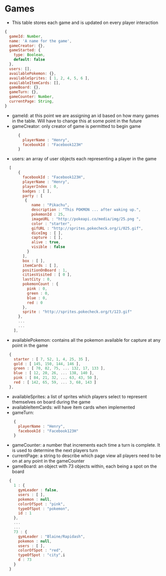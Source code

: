 # Games

  - This table stores each game and is updated on every player interaction

  ```javascript
  {
    gameId: Number,
    name: 'A name for the game',
    gameCreator: {},
    gameStarted: {
      type: Boolean,
      default: false
    },
    users: [],
    availablePokemon: {},
    availableSprites: [ 1, 2, 4, 5, 6 ],
    availableItemCards: [],
    gameBoard: {},
    gameTurn: {},
    gameCounter: Number,
    currentPage: String,
  }
  ```
  - gameId: at this point we are assigning an id based on how many games in the table.  Will have to change this at some point in the future
  - gameCreator: only creator of game is permitted to begin game

  ```javascript  
        { 
          playerName : "Henry",
          facebookId : "Facebook123H" 
        }
  ```
  - users: an array of user objects each representing a player in the game

  ```javascript
    [ 
        { 
          facebookId : "Facebook123H", 
          playerName : "Henry", 
          playerIndex : 0, 
          badges : [ ], 
          party : [ 
           { 
              name : "Pikachu", 
              description : "This POKMON ... after waking up.", 
              pokemonId : 25, 
              imageURL : "http://pokeapi.co/media/img/25.png ", 
              color : "starter", 
              gifURL : "http://sprites.pokecheck.org/i/025.gif", 
              diceImg : [ ], 
              capture : [ ], 
              alive : true, 
              visible : false 
            } 
          ],
          box : [ ],
          itemCards : [ ],
          positionOnBoard : 1, 
          citiesVisited : [ 0 ], 
          lastCity : 0, 
          pokemonCount : {
            pink : 0,
            green : 0, 
            blue : 0, 
            red : 0 
          }, 
          sprite : "http://sprites.pokecheck.org/t/123.gif" 
        },
        ...
        ... 
      ], 
  ```
  - availablePokemon: contains all the pokemon available for capture at any point in the game

  ```javascript
    { 
      starter : [ 7, 52, 1, 4, 25, 35 ], 
      gold : [ 145, 150, 144, 146 ], 
      green : [ 70, 82, 75, ... 132, 17, 133 ], 
      blue : [ 12, 20, 26, ... 138, 140 ], 
      pink : [ 84, 21, 32, ... 63, 43, 50 ], 
      red : [ 142, 65, 59, ... 3, 68, 143 ] 
    },
  ```

  - availableSprites: a list of sprites which players select to represent themselves on board during the game
  - availableItemCards: will have item cards when implemented
  - gameTurn:

  ```javascript
      { 
        playerName : "Henry", 
        facebookId : "Facebook123H"
      }
  ```

  - gameCounter: a number that increments each time a turn is complete.  It is used to determine the next players turn
  - currentPage: a string to describe which page view all players need to be on at any point in the gameCounter
  - gameBoard: an object with 73 objects within, each being a spot on the board

  ```javascript
    { 
      1 : { 
        gymLeader : false,
        users : [ ],
        pokemon : null,
        colorOfSpot : "pink",
        typeOfSpot : "pokemon",
        id : 1 
      },
      ... 
      ...
      73 : { 
        gymLeader : "Blaine/Rapidash",
        pokemon : null,
        users : [ ],
        colorOfSpot : "red",
        typeOfSpot : "city",i
        d : 73
      } 
    } 
  ```
